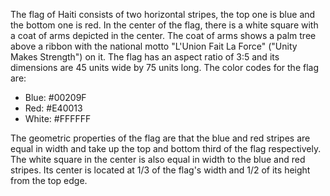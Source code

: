 The flag of Haiti consists of two horizontal stripes, the top one is blue and the bottom one is red. In the center of the flag, there is a white square with a coat of arms depicted in the center. The coat of arms shows a palm tree above a ribbon with the national motto "L'Union Fait La Force" ("Unity Makes Strength") on it. The flag has an aspect ratio of 3:5 and its dimensions are 45 units wide by 75 units long. The color codes for the flag are:

- Blue: #00209F
- Red: #E40013
- White: #FFFFFF

The geometric properties of the flag are that the blue and red stripes are equal in width and take up the top and bottom third of the flag respectively. The white square in the center is also equal in width to the blue and red stripes. Its center is located at 1/3 of the flag's width and 1/2 of its height from the top edge.